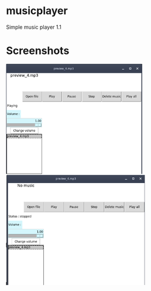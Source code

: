 # musicplayer
Simple music player 1.1
<h1> Screenshots </h1>
<img src="image.png" height="300">
<img src="image2.png" height="300">
